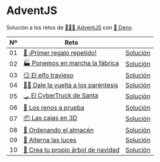 # AdventJS

Solución a los retos de [👨🏽‍💻 AdventJS](https://adventjs.dev) con
[🦕 Deno](https://deno.com)

| Nº | Reto                                                                              |                                    |
| -- | --------------------------------------------------------------------------------- | ---------------------------------- |
| 01 | [🎁 ¡Primer regalo repetido!](https://adventjs.dev/es/challenges/2023/1)          | [Solución](/challenges/01.test.ts) |
| 02 | [🏭 Ponemos en marcha la fábrica](https://adventjs.dev/es/challenges/2023/2)      | [Solución](/challenges/02.test.ts) |
| 03 | [😏 El elfo travieso](https://adventjs.dev/es/challenges/2023/3)                  | [Solución](/challenges/03.test.ts) |
| 04 | [😵‍💫 Dale la vuelta a los paréntesis](https://adventjs.dev/es/challenges/2023/4) | [Solución](/challenges/04.test.ts) |
| 05 | [🛷 El CyberTruck de Santa](https://adventjs.dev/es/challenges/2023/5)            | [Solución](/challenges/05.test.ts) |
| 06 | [🦌 Los renos a prueba](https://adventjs.dev/es/challenges/2023/6)                | [Solución](/challenges/06.test.ts) |
| 07 | [📦 Las cajas en 3D](https://adventjs.dev/es/challenges/2023/7)                   | [Solución](/challenges/07.test.ts) |
| 08 | [🏬 Ordenando el almacén](https://adventjs.dev/es/challenges/2023/8)              | [Solución](/challenges/08.test.ts) |
| 09 | [🚦 Alterna las luces](https://adventjs.dev/es/challenges/2023/9)                 | [Solución](/challenges/09.test.ts) |
| 10 | [🎄 Crea tu propio árbol de navidad](https://adventjs.dev/es/challenges/2023/10)  | [Solución](/challenges/10.test.ts) |
